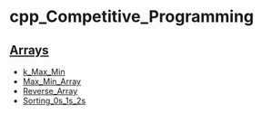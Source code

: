 # cpp_Competitive_Programming

## [Arrays](Arrays/)
- [k_Max_Min](Arrays/k_Max_Min.cpp)
- [Max_Min_Array](Arrays/Max_Min_Array.cpp)
- [Reverse_Array](Arrays/Reverse_Array.cpp)
- [Sorting_0s_1s_2s](Arrays/Sorting_0s_1s_2s.cpp)
